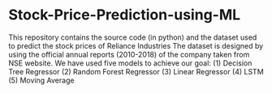 # Stock-Price-Prediction-using-ML
This repository contains the source code (in python) and the dataset used to predict the stock prices of Reliance Industries 
The dataset is designed by using the official annual reports (2010-2018) of the company taken from NSE website.
We have used five models to achieve our goal:
(1) Decision Tree Regressor
(2) Random Forest Regressor
(3) Linear Regressor
(4) LSTM
(5) Moving Average
